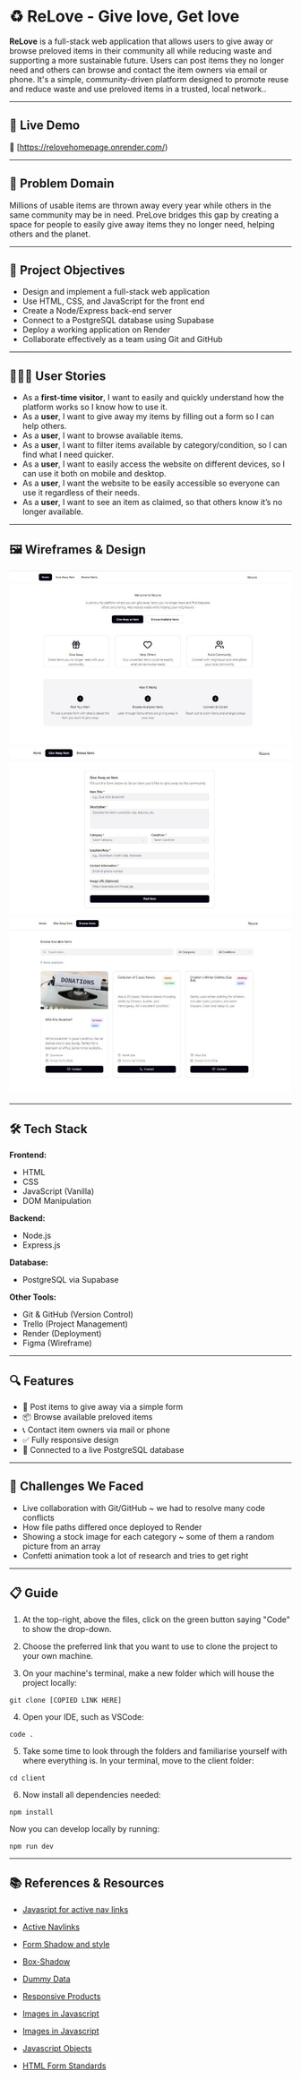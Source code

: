 # ♻️ ReLove - Give love, Get love

**ReLove** is a full-stack web application that allows users to give away or browse preloved items in their community all while reducing waste and supporting a more sustainable future. Users can post items they no longer need and others can browse and contact the item owners via email or phone. It's a simple, community-driven platform designed to promote reuse and reduce waste and use preloved items in a trusted, local network..

---

## 🚀 Live Demo

🔗 [https://relovehomepage.onrender.com/)

---

## 🧠 Problem Domain

Millions of usable items are thrown away every year while others in the same community may be in need. PreLove bridges this gap by creating a space for people to easily give away items they no longer need, helping others and the planet.

---

## 🎯 Project Objectives

- Design and implement a full-stack web application
- Use HTML, CSS, and JavaScript for the front end
- Create a Node/Express back-end server
- Connect to a PostgreSQL database using Supabase
- Deploy a working application on Render
- Collaborate effectively as a team using Git and GitHub

---

## 🧍‍♀️🧍 User Stories

- As a **first-time visitor**, I want to easily and quickly understand how the platform works so I know how to use it.​
- As a **user**, I want to give away my items by filling out a form so I can help others.​
- As a **user**, I want to browse available items.​
- As a **user**, I want to filter items available by category/condition, so I can find what I need quicker.​
- As a **user**, I want to easily access the website on different devices, so I can use it both on mobile and desktop.​
- As a **user**, I want the website to be easily accessible so everyone can use it regardless of their needs.​
- As a **user**, I want to see an item as claimed, so that others know it’s no longer available.

---

## 🖼️ Wireframes & Design

![Homepage Wireframe](./Wireframe1.jpg)
![Give Away Items Wireframe](./Wireframe2.jpg)
![Browse Items Wireframe](./Wireframe3.jpg)

---

## 🛠️ Tech Stack

**Frontend:**

- HTML
- CSS
- JavaScript (Vanilla)
- DOM Manipulation

**Backend:**

- Node.js
- Express.js

**Database:**

- PostgreSQL via Supabase

**Other Tools:**

- Git & GitHub (Version Control)
- Trello (Project Management)
- Render (Deployment)
- Figma (Wireframe)

---

## 🔍 Features

- 🧾 Post items to give away via a simple form
- 📦 Browse available preloved items
- 📞 Contact item owners via mail or phone
- ✅ Fully responsive design
- 📁 Connected to a live PostgreSQL database

---

## 🧱 Challenges We Faced

- Live collaboration with Git/GitHub ~ we had to resolve many code conflicts
- How file paths differed once deployed to Render
- Showing a stock image for each category ~ some of them a random picture from an array
- Confetti animation took a lot of research and tries to get right

---

## 📋 Guide

1. At the top-right, above the files, click on the green button saying "Code" to show the drop-down.

2. Choose the preferred link that you want to use to clone the project to your own machine.

3. On your machine's terminal, make a new folder which will house the project locally:

```console
git clone [COPIED LINK HERE]
```

4. Open your IDE, such as VSCode:

```console
code .
```

5. Take some time to look through the folders and familiarise yourself with where everything is. In your terminal, move to the client folder:

```console
cd client
```

6. Now install all dependencies needed:

```console
npm install
```

Now you can develop locally by running:

```console
npm run dev
```

---

## 📚 References & Resources

- [Javasript for active nav links](https://www.youtube.com/watch?v=bEOwXmd9Mc8)

- [Active Navlinks](https://stackoverflow.com/questions/72050328/add-active-class-to-navbar-element-when-clicked)

- [Form Shadow and style](https://codepen.io/haibnu/pen/DrVweV)
- [Box-Shadow](https://css-tricks.com/almanac/properties/b/box-shadow/)
- [Dummy Data](https://www.youtube.com/watch?v=NaDNgroJ7Cg)
- [Responsive Products](https://www.youtube.com/watch?v=F24tAMLoOEw)
- [Images in Javascript](https://developer.mozilla.org/en-US/docs/Web/API/HTMLImageElement/Image)
- [Images in Javascript](https://www.youtube.com/watch?v=HWHfzt1kp84)
- [Javascript Objects](https://www.w3schools.com/js/js_objects.asp)
- [HTML Form Standards](https://html.spec.whatwg.org/multipage/forms.html#categories)
